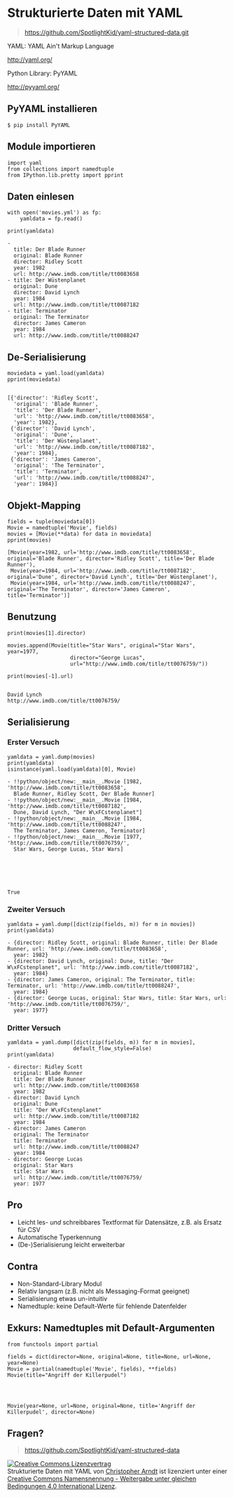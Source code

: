 
# Strukturierte Daten mit YAML

> https://github.com/SpotlightKid/yaml-structured-data.git

YAML: YAML Ain't Markup Language

http://yaml.org/

Python Library: PyYAML
    
http://pyyaml.org/

## PyYAML installieren

```
$ pip install PyYAML
```

## Module importieren


    import yaml
    from collections import namedtuple
    from IPython.lib.pretty import pprint

## Daten einlesen


    with open('movies.yml') as fp:
        yamldata = fp.read()
    
    print(yamldata)

    -
      title: Der Blade Runner
      original: Blade Runner
      director: Ridley Scott
      year: 1982
      url: http://www.imdb.com/title/tt0083658
    - title: Der Wüstenplanet
      original: Dune
      director: David Lynch
      year: 1984
      url: http://www.imdb.com/title/tt0087182
    - title: Terminator
      original: The Terminator
      director: James Cameron
      year: 1984
      url: http://www.imdb.com/title/tt0088247
    


## De-Serialisierung


    
    moviedata = yaml.load(yamldata)
    pprint(moviedata)


    [{'director': 'Ridley Scott',
      'original': 'Blade Runner',
      'title': 'Der Blade Runner',
      'url': 'http://www.imdb.com/title/tt0083658',
      'year': 1982},
     {'director': 'David Lynch',
      'original': 'Dune',
      'title': 'Der Wüstenplanet',
      'url': 'http://www.imdb.com/title/tt0087182',
      'year': 1984},
     {'director': 'James Cameron',
      'original': 'The Terminator',
      'title': 'Terminator',
      'url': 'http://www.imdb.com/title/tt0088247',
      'year': 1984}]


## Objekt-Mapping


    fields = tuple(moviedata[0])
    Movie = namedtuple('Movie', fields)
    movies = [Movie(**data) for data in moviedata]
    pprint(movies)

    [Movie(year=1982, url='http://www.imdb.com/title/tt0083658', original='Blade Runner', director='Ridley Scott', title='Der Blade Runner'),
     Movie(year=1984, url='http://www.imdb.com/title/tt0087182', original='Dune', director='David Lynch', title='Der Wüstenplanet'),
     Movie(year=1984, url='http://www.imdb.com/title/tt0088247', original='The Terminator', director='James Cameron', title='Terminator')]


## Benutzung


    print(movies[1].director)
    
    movies.append(Movie(title="Star Wars", original="Star Wars", year=1977,
                        director="George Lucas",
                        url="http://www.imdb.com/title/tt0076759/"))
    
    print(movies[-1].url)


    David Lynch
    http://www.imdb.com/title/tt0076759/


## Serialisierung

### Erster Versuch


    yamldata = yaml.dump(movies)
    print(yamldata)
    isinstance(yaml.load(yamldata)[0], Movie)

    - !!python/object/new:__main__.Movie [1982, 'http://www.imdb.com/title/tt0083658',
      Blade Runner, Ridley Scott, Der Blade Runner]
    - !!python/object/new:__main__.Movie [1984, 'http://www.imdb.com/title/tt0087182',
      Dune, David Lynch, "Der W\xFCstenplanet"]
    - !!python/object/new:__main__.Movie [1984, 'http://www.imdb.com/title/tt0088247',
      The Terminator, James Cameron, Terminator]
    - !!python/object/new:__main__.Movie [1977, 'http://www.imdb.com/title/tt0076759/',
      Star Wars, George Lucas, Star Wars]
    





    True



### Zweiter Versuch


    yamldata = yaml.dump([dict(zip(fields, m)) for m in movies])
    print(yamldata)

    - {director: Ridley Scott, original: Blade Runner, title: Der Blade Runner, url: 'http://www.imdb.com/title/tt0083658',
      year: 1982}
    - {director: David Lynch, original: Dune, title: "Der W\xFCstenplanet", url: 'http://www.imdb.com/title/tt0087182',
      year: 1984}
    - {director: James Cameron, original: The Terminator, title: Terminator, url: 'http://www.imdb.com/title/tt0088247',
      year: 1984}
    - {director: George Lucas, original: Star Wars, title: Star Wars, url: 'http://www.imdb.com/title/tt0076759/',
      year: 1977}
    


### Dritter Versuch


    yamldata = yaml.dump([dict(zip(fields, m)) for m in movies],
                         default_flow_style=False)
    print(yamldata)

    - director: Ridley Scott
      original: Blade Runner
      title: Der Blade Runner
      url: http://www.imdb.com/title/tt0083658
      year: 1982
    - director: David Lynch
      original: Dune
      title: "Der W\xFCstenplanet"
      url: http://www.imdb.com/title/tt0087182
      year: 1984
    - director: James Cameron
      original: The Terminator
      title: Terminator
      url: http://www.imdb.com/title/tt0088247
      year: 1984
    - director: George Lucas
      original: Star Wars
      title: Star Wars
      url: http://www.imdb.com/title/tt0076759/
      year: 1977
    


## Pro

* Leicht les- *und* schreibbares Textformat für Datensätze, z.B. als Ersatz für CSV
* Automatische Typerkennung
* (De-)Serialisierung leicht erweiterbar

## Contra

* Non-Standard-Library Modul
* Relativ langsam (z.B. nicht als Messaging-Format geeignet)
* Serialisierung etwas un-intuitiv
* Namedtuple: keine Default-Werte für fehlende Datenfelder 

## Exkurs: Namedtuples mit Default-Argumenten


    from functools import partial
    
    fields = dict(director=None, original=None, title=None, url=None, year=None)
    Movie = partial(namedtuple('Movie', fields), **fields)
    Movie(title="Angriff der Killerpudel")




    Movie(year=None, url=None, original=None, title='Angriff der Killerpudel', director=None)



## Fragen?

> https://github.com/SpotlightKid/yaml-structured-data

<a rel="license" href="http://creativecommons.org/licenses/by-sa/4.0/"><img alt="Creative Commons Lizenzvertrag" style="border-width:0" src="https://i.creativecommons.org/l/by-sa/4.0/88x31.png" /></a><br /><span xmlns:dct="http://purl.org/dc/terms/" property="dct:title">Strukturierte Daten mit YAML</span> von <a xmlns:cc="http://creativecommons.org/ns#" href="http://chrisarndt.de/" property="cc:attributionName" rel="cc:attributionURL">Christopher Arndt</a> ist lizenziert unter einer <a rel="license" href="http://creativecommons.org/licenses/by-sa/4.0/">Creative Commons Namensnennung - Weitergabe unter gleichen Bedingungen 4.0 International Lizenz</a>.

